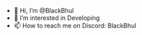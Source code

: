 - 👋 Hi, I’m @BlackBhul
- 👀 I’m interested in Developing
- 📫 How to reach me on Discord: BlackBhul

<!---
BlackBhul/BlackBhul is a ✨ special ✨ repository because its `README.md` (this file) appears on your GitHub profile.
You can click the Preview link to take a look at your changes.
--->
